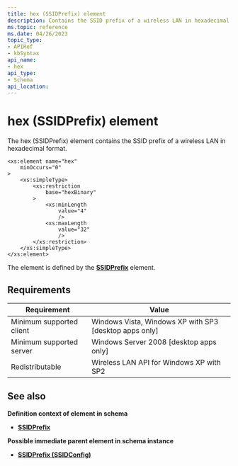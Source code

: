 ```yaml
---
title: hex (SSIDPrefix) element
description: Contains the SSID prefix of a wireless LAN in hexadecimal format.
ms.topic: reference
ms.date: 04/26/2023
topic_type: 
- APIRef
- kbSyntax
api_name: 
- hex
api_type: 
- Schema
api_location: 
---
```


# hex (SSIDPrefix) element

The hex (SSIDPrefix) element contains the SSID prefix of a wireless LAN in hexadecimal format.

``` syntax
<xs:element name="hex"
    minOccurs="0"
>
    <xs:simpleType>
        <xs:restriction
            base="hexBinary"
        >
            <xs:minLength
                value="4"
                />
            <xs:maxLength
                value="32"
                />
        </xs:restriction>
    </xs:simpleType>
</xs:element>
```

The element is defined by the [**SSIDPrefix**](wlan-profileschema-ssidprefix-ssidconfig-element.md) element.

## Requirements

| Requirement | Value |
|-|-|
| Minimum supported client | Windows Vista, Windows XP with SP3 \[desktop apps only\] |
| Minimum supported server | Windows Server 2008 \[desktop apps only\] |
| Redistributable | Wireless LAN API for Windows XP with SP2 |

## See also

**Definition context of element in schema**

* [**SSIDPrefix**](wlan-profileschema-ssidprefix-ssidconfig-element.md)

**Possible immediate parent element in schema instance**

* [**SSIDPrefix (SSIDConfig)**](wlan-profileschema-ssidprefix-ssidconfig-element.md)
